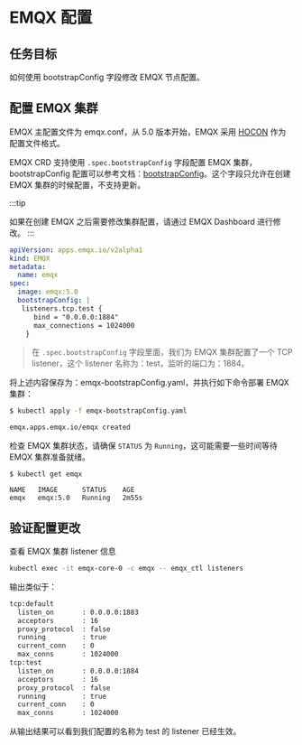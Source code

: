 # EMQX 配置

## 任务目标

如何使用 bootstrapConfig 字段修改 EMQX 节点配置。

## 配置 EMQX 集群

EMQX 主配置文件为 emqx.conf，从 5.0 版本开始，EMQX 采用 [HOCON](https://www.emqx.io/docs/zh/v5.0/configuration/configuration.html#hocon-%E9%85%8D%E7%BD%AE%E6%A0%BC%E5%BC%8F) 作为配置文件格式。

EMQX CRD 支持使用 `.spec.bootstrapConfig` 字段配置 EMQX 集群，bootstrapConfig 配置可以参考文档：[bootstrapConfig](https://www.emqx.io/docs/zh/v5.0/admin/cfg.html)。这个字段只允许在创建 EMQX 集群的时候配置，不支持更新。

:::tip

如果在创建 EMQX 之后需要修改集群配置，请通过 EMQX Dashboard 进行修改。
:::

```yaml
apiVersion: apps.emqx.io/v2alpha1
kind: EMQX
metadata:
  name: emqx
spec:
  image: emqx:5.0
  bootstrapConfig: |
   listeners.tcp.test {
      bind = "0.0.0.0:1884"
      max_connections = 1024000
    }
```

> 在 `.spec.bootstrapConfig` 字段里面，我们为 EMQX 集群配置了一个 TCP listener，这个 listener 名称为：test，监听的端口为：1884。

将上述内容保存为：emqx-bootstrapConfig.yaml，并执行如下命令部署 EMQX 集群：

```bash
$ kubectl apply -f emqx-bootstrapConfig.yaml

emqx.apps.emqx.io/emqx created
```

检查 EMQX 集群状态，请确保 `STATUS` 为 `Running`，这可能需要一些时间等待 EMQX 集群准备就绪。

```
$ kubectl get emqx

NAME   IMAGE      STATUS    AGE
emqx   emqx:5.0   Running   2m55s
```

## 验证配置更改

查看 EMQX 集群 listener 信息

```bash
kubectl exec -it emqx-core-0 -c emqx -- emqx_ctl listeners
```

输出类似于：

```bash
tcp:default
  listen_on       : 0.0.0.0:1883
  acceptors       : 16
  proxy_protocol  : false
  running         : true
  current_conn    : 0
  max_conns       : 1024000
tcp:test
  listen_on       : 0.0.0.0:1884
  acceptors       : 16
  proxy_protocol  : false
  running         : true
  current_conn    : 0
  max_conns       : 1024000
```

从输出结果可以看到我们配置的名称为 test 的 listener 已经生效。
